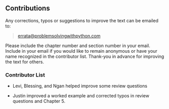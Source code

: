 
## Contributions
Any corrections, typos or suggestions to improve the text can be emailed to:

 > [errata@problemsolvingwithpython.com](mailto:errata@problemsolvingwithpython.com)
 
Please include the chapter number and section number in your email. Include in your email if you would like to remain anonymous or have your name recognized in the contributor list. Thank-you in advance for improving the text for others.
### Contributor List

 * Levi, Blessing, and Ngan helped improve some review questions
 
 * Justin improved a worked example and corrected typos in review questions and Chapter 5.
 

